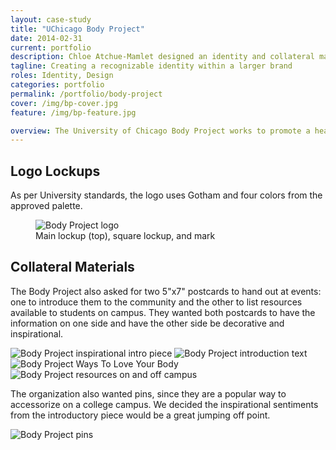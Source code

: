 ```yaml
---
layout: case-study
title: "UChicago Body Project"
date: 2014-02-31
current: portfolio
description: Chloe Atchue-Mamlet designed an identity and collateral materials for the UChicago Body Project, a University organization centered around body positivity.
tagline: Creating a recognizable identity within a larger brand
roles: Identity, Design
categories: portfolio
permalink: /portfolio/body-project
cover: /img/bp-cover.jpg
feature: /img/bp-feature.jpg

overview: The University of Chicago Body Project works to promote a healthy body image to the UChicago community. As an official University organization, the logo had to comply with the University's graphic standards by using Gotham for the typeface and not straying outside the given color palette. The challenge was to create a recognizable and unique identity for an organization centered around body positivity while staying true to the University's brand.
---
```


## Logo Lockups

As per University standards, the logo uses Gotham and four colors from the approved palette.

<figure>
  <img src="/img/bp-logo.gif" alt="Body Project logo">
  <figcaption>Main lockup (top), square lockup, and mark</figcaption>
</figure>

## Collateral Materials

The Body Project also asked for two 5"x7" postcards to hand out at events: one to introduce them to the community and the other to list resources available to students on campus. They wanted both postcards to have the information on one side and have the other side be decorative and inspirational.

<div>
  <img class="half" src="/img/bp-intro.jpg" alt="Body Project inspirational intro piece">
  <img class="half" src="/img/bp-intro2.jpg" alt="Body Project introduction text">
  <img class="half" src="/img/bp-resources.jpg" alt="Body Project Ways To Love Your Body">
  <img class="half" src="/img/bp-resources2.jpg" alt="Body Project resources on and off campus">
</div>

The organization also wanted pins, since they are a popular way to accessorize on a college campus. We decided the inspirational sentiments from the introductory piece would be a great jumping off point. 

<img src="/img/bp-pins.jpg" alt="Body Project pins">